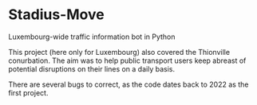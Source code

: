 # Stadius-Move
Luxembourg-wide traffic information bot in Python

This project (here only for Luxembourg) also covered the Thionville conurbation. 
The aim was to help public transport users keep abreast of potential disruptions on their lines on a daily basis.

There are several bugs to correct, as the code dates back to 2022 as the first project. 
